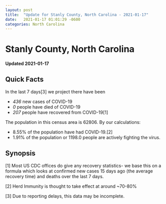 ```yaml
---
layout: post
title:  "Update for Stanly County, North Carolina - 2021-01-17"
date:   2021-01-17 01:01:29 -0600
categories: North Carolina
---
```


# Stanly County, North Carolina
#### Updated 2021-01-17

## Quick Facts

In the last 7 days[3] we project there have been
- *436* new cases of COVID-19
- *0* people have died of COVID-19
- *207* people have recovered from COVID-19[1]

The population in this census area is 62806. By our calculations:
- 8.55% of the population have had COVID-19.[2]
- 1.91% of the population or 1198.0 people are actively fighting the virus.

## Synopsis




[1] Most US CDC offices do give any recovery statistics- we base this on a formula which looks at confirmed new cases
15 days ago (the average recovery time) and deaths over the last 7 days.

[2] Herd Immunity is thought to take effect at around ~70-80%

[3] Due to reporting delays, this data may be incomplete.
 
    